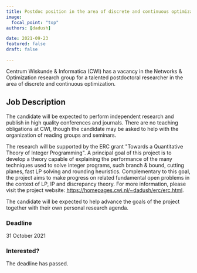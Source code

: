 ```yaml
---
title: Postdoc position in the area of discrete and continuous optimization
image:
  focal_point: "top"
authors: [dadush]

date: 2021-09-23
featured: false
draft: false

---
```


Centrum Wiskunde & Informatica (CWI) has a vacancy in the Networks & Optimization research group for a talented postdoctoral researcher in the area of discrete and continuous optimization.

<!--more-->

## Job Description
The candidate will be expected to perform independent research and publish in high quality conferences and journals. There are no teaching obligations at CWI, though the candidate may be asked to help with the organization of reading groups and seminars.

The research will be supported by the ERC grant "Towards a Quantitative Theory of Integer Programming". A principal goal of this project is to develop a theory capable of explaining the performance of the many techniques used to solve integer programs, such branch & bound, cutting planes, fast LP solving and rounding heuristics. Complementary to this goal, the project aims to make progress on related fundamental open problems in the context of LP, IP and discrepancy theory. For more information, please visit the project website: https://homepages.cwi.nl/~dadush/erc/erc.html.

The candidate will be expected to help advance the goals of the project together with their own personal research agenda.

### Deadline
31 October 2021

### Interested?
The deadline has passed.
